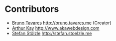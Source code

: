 # Contributors

* [Bruno Tavares](https://github.com/brunotavares) http://bruno.tavares.me (Creator)
* [Arthur Kay](https://github.com/arthurakay) http://www.akawebdesign.com
* [Stefan Stölzle](https://github.com/stoe) http://stefan.stoelzle.me
